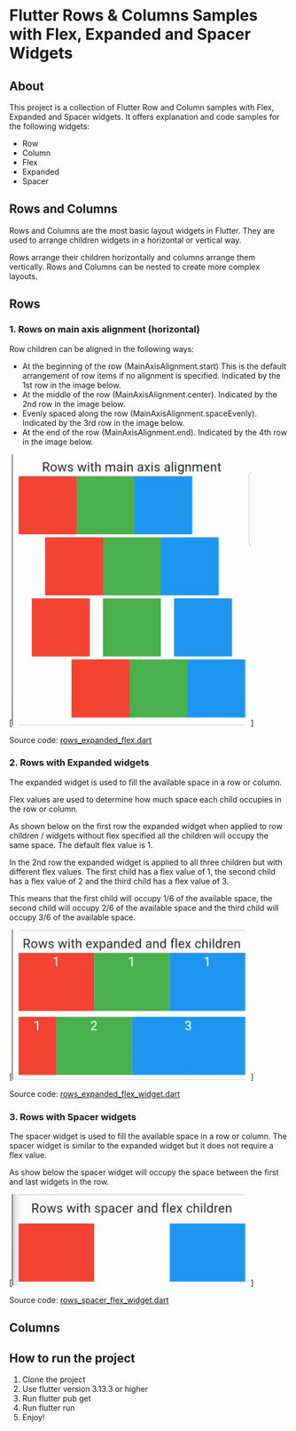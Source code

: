 # Flutter Rows & Columns Samples with Flex, Expanded and Spacer Widgets
## About
This project is a collection of Flutter Row and Column samples with Flex, Expanded and Spacer widgets.
It offers explanation and code samples for the following widgets:
* Row
* Column
* Flex
* Expanded
* Spacer

## Rows and Columns
Rows and Columns are the most basic layout widgets in Flutter.
They are used to arrange children widgets in a horizontal or vertical way.

Rows arrange their children horizontally and columns arrange them vertically.
Rows and Columns can be nested to create more complex layouts.

## Rows
### 1. Rows on main axis alignment (horizontal)
Row children can be aligned in the following ways:
* At the beginning of the row (MainAxisAlignment.start) This is the default arrangement of row items if no alignment is specified. Indicated by the 1st row in the image below.
* At the middle of the row (MainAxisAlignment.center). Indicated by the 2nd row in the image below.
* Evenly spaced along the row (MainAxisAlignment.spaceEvenly). Indicated by the 3rd row in the image below.
* At the end of the row (MainAxisAlignment.end). Indicated by the 4th row in the image below.

[![Rows on main axis](https://github.com/Brian1011/flutter_row_columns_sample/blob/main/images/rows_main_axis_alignment.png)]

Source code: [rows_expanded_flex.dart](https://github.com/Brian1011/flutter_row_columns_sample/blob/main/lib/widgets/rows/rows_main_axis_alignment.dart)

### 2. Rows with Expanded widgets
The expanded widget is used to fill the available space in a row or column.

Flex values are used to determine how much space each child occupies in the row or column.

As shown below on the first row the expanded widget when applied to row children / widgets without flex specified all the children will occupy the same space.
The default flex value is 1. 

In the 2nd row the expanded widget is applied to all three children but with different flex values. 
The first child has a flex value of 1, the second child has a flex value of 2 and the third child has a flex value of 3. 

This means that the first child will occupy 1/6 of the available space, the second child will occupy 2/6 of the available space and the third child will occupy 3/6 of the available space.

[![Rows with spacer and expanded widgets](https://github.com/Brian1011/flutter_row_columns_sample/blob/main/images/rows_expanded_flex.png)]

Source code: [rows_expanded_flex_widget.dart](https://github.com/Brian1011/flutter_row_columns_sample/blob/main/lib/widgets/rows/rows_expanded_flex_widget.dart)

### 3. Rows with Spacer widgets
The spacer widget is used to fill the available space in a row or column.
The spacer widget is similar to the expanded widget but it does not require a flex value.

As show below the spacer widget will occupy the space between the first and last widgets in the row.

[![Rows with spacer and expanded widgets](https://github.com/Brian1011/flutter_row_columns_sample/blob/main/images/row_spacer_flex.png)]

Source code: [rows_spacer_flex_widget.dart](https://github.com/Brian1011/flutter_row_columns_sample/blob/main/lib/widgets/rows/rows_spacer_flex_widget.dart)

## Columns
## How to run the project
1. Clone the project
2. Use flutter version 3.13.3 or higher
3. Run flutter pub get
4. Run flutter run
5. Enjoy!

